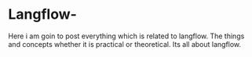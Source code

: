 # Langflow-
Here i am goin  to post everything which is related to langflow. The things and concepts whether it is practical or theoretical. Its all about langflow.  
